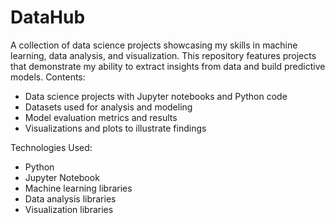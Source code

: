 # DataHub
A collection of data science projects showcasing my skills in machine learning, data analysis, and visualization. This repository features projects that demonstrate my ability to extract insights from data and build predictive models.
Contents:
- Data science projects with Jupyter notebooks and Python code
- Datasets used for analysis and modeling
- Model evaluation metrics and results
- Visualizations and plots to illustrate findings

Technologies Used:
- Python
- Jupyter Notebook
- Machine learning libraries
- Data analysis libraries
- Visualization libraries
